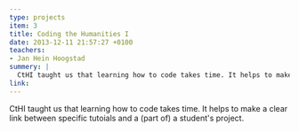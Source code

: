 ```yaml
---
type: projects
item: 3
title: Coding the Humanities I
date: 2013-12-11 21:57:27 +0100
teachers: 
- Jan Hein Hoogstad
summery: | 
  CtHI taught us that learning how to code takes time. It helps to make a clear link between specific tutoials and a (part of) a student's project.
link: 
---
```

CtHI taught us that learning how to code takes time. It helps to make a clear link between specific tutoials and a (part of) a student's project.